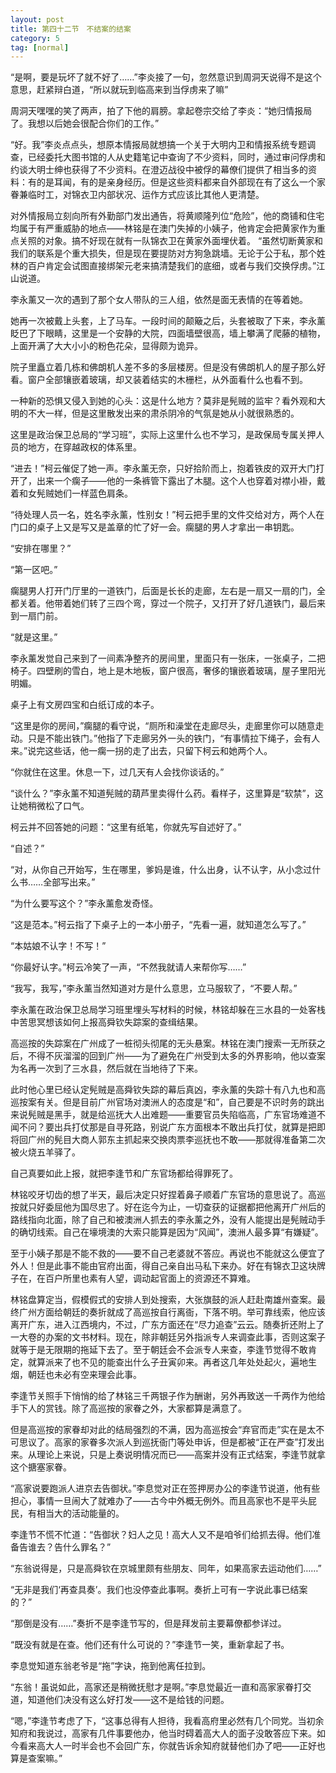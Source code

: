 ```yaml
---
layout: post
title: 第四十二节　不结案的结案
category: 5
tag: [normal]
---
```


“是啊，要是玩坏了就不好了……”李炎接了一句，忽然意识到周洞天说得不是这个意思，赶紧辩白道，“所以就玩到临高来到当俘虏来了嘛”

周洞天嘿嘿的笑了两声，拍了下他的肩膀。拿起卷宗交给了李炎：“她归情报局了。我想以后她会很配合你们的工作。”

“好。我”李炎点点头，想原本情报局就想搞一个关于大明内卫和情报系统专题调查，已经委托大图书馆的人从史籍笔记中查询了不少资料，同时，通过审问俘虏和约谈大明士绅也获得了不少资料。在澄迈战役中被俘的幕僚们提供了相当多的资料：有的是耳闻，有的是亲身经历。但是这些资料都来自外部现在有了这么一个家眷兼临时工，对锦衣卫内部状况、运作方式应该比其他人更清楚。

对外情报局立刻向所有外勤部门发出通告，将黄顺隆列位“危险”，他的商铺和住宅均属于有严重威胁的地点――林铭是在澳门失掉的小姨子，他肯定会把黄家作为重点关照的对象。搞不好现在就有一队锦衣卫在黄家外面埋伏着。 “虽然切断黄家和我们的联系是个重大损失，但是现在要提防对方狗急跳墙。无论于公于私，那个姓林的百户肯定会试图直接绑架元老来搞清楚我们的底细，或者与我们交换俘虏。”江山说道。

李永薰又一次的遇到了那个女人带队的三人组，依然是面无表情的在等着她。

她再一次被戴上头套，上了马车。一段时间的颠簸之后，头套被取了下来，李永薰眨巴了下眼睛，这里是一个安静的大院，四面墙壁很高，墙上攀满了爬藤的植物，上面开满了大大小小的粉色花朵，显得颇为诡异。

院子里矗立着几栋和佛朗机人差不多的多层楼房。但是没有佛朗机人的屋子那么好看。窗户全部镶嵌着玻璃，却又装着结实的木栅栏，从外面看什么也看不到。

一种新的恐惧又侵入到她的心头：这是什么地方？莫非是髡贼的监牢？看外观和大明的不大一样，但是这里散发出来的肃杀阴冷的气氛是她从小就很熟悉的。

这里是政治保卫总局的“学习班”，实际上这里什么也不学习，是政保局专属关押人员的地方，在穿越政权的体系里。

“进去！”柯云催促了她一声。李永薰无奈，只好拾阶而上，抱着铁皮的双开大门打开了，出来一个瘸子――他的一条裤管下露出了木腿。这个人也穿着对襟小褂，戴着和女髡贼她们一样蓝色肩条。

“待处理人员一名，姓名李永薰，性别女！”柯云把手里的文件交给对方，两个人在门口的桌子上又是写又是盖章的忙了好一会。瘸腿的男人才拿出一串钥匙。

“安排在哪里？”

“第一区吧。”

瘸腿男人打开门厅里的一道铁门，后面是长长的走廊，左右是一扇又一扇的门，全都关着。他带着她们转了三四个弯，穿过一个院子，又打开了好几道铁门，最后来到一扇门前。

“就是这里。”

李永薰发觉自己来到了一间素净整齐的房间里，里面只有一张床，一张桌子，二把椅子。四壁刷的雪白，地上是木地板，窗户很高，奢侈的镶嵌着玻璃，屋子里阳光明媚。

桌子上有文房四宝和白纸订成的本子。

“这里是你的房间，”瘸腿的看守说，“厕所和澡堂在走廊尽头，走廊里你可以随意走动。只是不能出铁门。”他指了下走廊另外一头的铁门，“有事情拉下绳子，会有人来。”说完这些话，他一瘸一拐的走了出去，只留下柯云和她两个人。

“你就住在这里。休息一下，过几天有人会找你谈话的。”

“谈什么？”李永薰不知道髡贼的葫芦里卖得什么药。看样子，这里算是“软禁”，这让她稍微松了口气。

柯云并不回答她的问题：“这里有纸笔，你就先写自述好了。”

“自述？”

“对，从你自己开始写，生在哪里，爹妈是谁，什么出身，认不认字，从小念过什么书……全部写出来。”

“为什么要写这个？”李永薰愈发奇怪。

“这是范本。”柯云指了下桌子上的一本小册子，“先看一遍，就知道怎么写了。”

“本姑娘不认字！不写！”

“你最好认字。”柯云冷笑了一声，“不然我就请人来帮你写……”

“我写，我写，”李永薰当然知道对方是什么意思，立马服软了，“不要人帮。”

李永薰在政治保卫总局学习班里埋头写材料的时候，林铭却躲在三水县的一处客栈中苦思冥想该如何上报高舜钦失踪案的查缉结果。

高巡按的失踪案在广州成了一桩彻头彻尾的无头悬案。林铭在澳门搜索一无所获之后，不得不灰溜溜的回到广州――为了避免在广州受到太多的外界影响，他以查案为名再一次到了三水县，然后就在当地待了下来。

此时他心里已经认定髡贼是高舜钦失踪的幕后真凶，李永薰的失踪十有八九也和高巡按案有关。但是目前广州官场对澳洲人的态度是“和”，自己要是不识时务的跳出来说髡贼是黑手，就是给巡抚大人出难题――重要官员失陷临高，广东官场难道不闻不问？要出兵打仗那是自寻死路，别说广东方面根本不敢出兵打仗，就算是把即将回广州的髡目大商人郭东主抓起来交换肉票李巡抚也不敢――那就得准备第二次被火烧五羊驿了。

自己真要如此上报，就把李逢节和广东官场都给得罪死了。

林铭咬牙切齿的想了半天，最后决定只好捏着鼻子顺着广东官场的意思说了。高巡按就只好委屈他为国尽忠了。好在迄今为止，一切查获的证据都把他离开广州后的路线指向北面，除了自己和被澳洲人抓去的李永薰之外，没有人能提出是髡贼动手的确切线索。自己在壕境澳的大索只能算是因为“风闻”，澳洲人最多算“有嫌疑”。

至于小姨子那是不能不救的――要不自己老婆就不答应。再说也不能就这么便宜了外人！但是此事不能由官府出面，得自己亲自出马私下来办。好在有锦衣卫这块牌子在，在百户所里也素有人望，调动起官面上的资源还不算难。

林铭盘算定当，假模假式的安排人到处搜索，大张旗鼓的派人赶赴南雄州查案。最终广州方面给朝廷的奏折就成了高巡按自行离衙，下落不明。举可靠线索，他应该离开广东，进入江西境内，不过，广东方面还在“尽力追查”云云。随奏折还附上了一大卷的办案的文书材料。现在，除非朝廷另外指派专人来调查此事，否则这案子就等于是无限期的拖延下去了。至于朝廷会不会派专人来查，李逢节觉得不敢肯定，就算派来了也不见的能查出什么子丑寅卯来。再者这几年处处起火，遍地生烟，朝廷也未必有空来理会此事。

李逢节关照手下悄悄的给了林铭三千两银子作为酬谢，另外再致送一千两作为他给手下人的赏钱。除了高巡按的家眷之外，大家都算是满意了。

但是高巡按的家眷却对此的结局强烈的不满，因为高巡按会“弃官而走”实在是太不可思议了。高家的家眷多次派人到巡抚衙门等处申诉，但是都被“正在严查”打发出来。从理论上来说，只是上奏说明情况而已――高案并没有正式结案，李逢节就拿这个搪塞家眷。

“高家说要跑派人进京去告御状。”李息觉对正在签押房办公的李逢节说道，他有些担心，事情一旦闹大了就难办了――古今中外概无例外。而且高家也不是平头屁民，有相当大的活动能量的。

李逢节不慌不忙道：“告御状？妇人之见！高大人又不是咱爷们给抓去得。他们准备告谁去？告什么罪名？”

“东翁说得是，只是高舜钦在京城里颇有些朋友、同年，如果高家去运动他们……”

“无非是我们‘再查具奏’。我们也没停查此事啊。奏折上可有一字说此事已结案的？”

“那倒是没有……”奏折不是李逢节写的，但是拜发前主要幕僚都参详过。

“既没有就是在查。他们还有什么可说的？”李逢节一笑，重新拿起了书。

李息觉知道东翁老爷是“拖”字诀，拖到他离任拉到。

“东翁！虽说如此，高家还是稍微抚慰才是啊。”李息觉最近一直和高家家眷打交道，知道他们决没有这么好打发――这不是给钱的问题。

“嗯，”李逢节考虑了下，“这事总得有人担待，我看高府里必然有几个同党。当初余知府和我说过，高家有几件事要他办，他当时碍着高大人的面子没敢答应下来。如今看来高大人一时半会也不会回广东，你就告诉余知府就替他们办了吧――正好也算是查案嘛。”